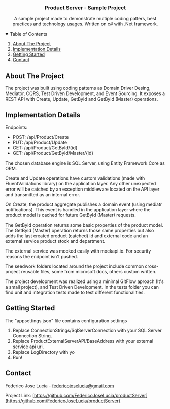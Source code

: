 <h3 align="center">Product Server - Sample Project</h3>

  <p align="center">
    A sample project made to demonstrate multiple coding patters, best practices and technology usages.
    Written on c# with .Net framework.
</p>


<!-- TABLE OF CONTENTS -->
<details open="open">
  <summary>Table of Contents</summary>
  <ol>
    <li>
      <a href="#about-the-project">About The Project</a>
    </li>
    <li>
      <a href="#implementation-details">Implementation Details</a>
    </li>
    <li>
      <a href="#getting-started">Getting Started</a>
    </li>
    <li><a href="#contact">Contact</a></li>
  </ol>
</details>

<!-- ABOUT THE PROJECT -->
## About The Project

The project was built using coding patterns as Domain Driver Desing, Mediator, CQRS, Test Driven Development, and Event Sourcing. It exposes a REST API with Create, Update, GetById and GetById (Master) operations.


<!-- IMPLEMENTATION DETAILS -->
## Implementation Details

Endpoints:
- POST: /api/Product/Create
- PUT: /api/Product/Update
- GET: /api/Product/GetById/{id}
- GET: /api/Product/GetById/Master/{id}

The chosen database engine is SQL Server, using Entity Framework Core as ORM.

Create and Update operations have custom validations (made with FluentValidations library) on the application layer. Any other
unexpected error will be catched by an exception middleware located on the API layer and transmitted as an internal error.

On Create, the product aggregate publishes a domain event (using mediatr notifications). This event is handled in the application layer where the product model is cached for future GetById (Master) requests. 

The GetById operation returns some basic properties of the product model.
The GetById (Master) operation returns those same properties but also adds the last created product (catched) id and external code and an external service product stock and department.

The external service was mocked easily with mockapi.io. For security reasons the endpoint isn't pushed.

The seedwork folders located around the project include common cross-project reusable files, some from microsoft docs, others custom written.

The project development was realized using a minimal GitFlow aproach (It's a small project), and Test Driven Development. In the tests folder you can find unit and integration tests made to test different functionalities.

<!-- GETTING STARTED -->
## Getting Started

The "appsettings.json" file contains configuration settings
1) Replace ConnectionStrings/SqlServerConnection with your SQL Server Connection String.
2) Replace ProductExternalServerAPI/BaseAddress with your external service api uri.
3) Replace LogDirectory with yo
4) Run!

<!-- CONTACT -->
## Contact

Federico Jose Lucia - federicojoselucia@gmail.com

Project Link: [https://github.com/FedericoJoseLucia/productServer](https://github.com/FedericoJoseLucia/productServer)
